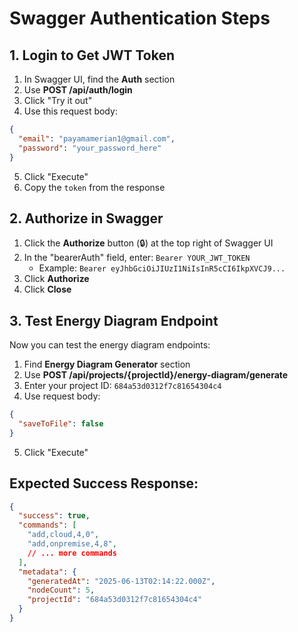 # Swagger Authentication Steps

## 1. Login to Get JWT Token

1. In Swagger UI, find the **Auth** section
2. Use **POST /api/auth/login**
3. Click "Try it out"
4. Use this request body:

```json
{
  "email": "payamamerian1@gmail.com",
  "password": "your_password_here"
}
```

5. Click "Execute"
6. Copy the `token` from the response

## 2. Authorize in Swagger

1. Click the **Authorize** button (🔒) at the top right of Swagger UI
2. In the "bearerAuth" field, enter: `Bearer YOUR_JWT_TOKEN`
   - Example: `Bearer eyJhbGciOiJIUzI1NiIsInR5cCI6IkpXVCJ9...`
3. Click **Authorize**
4. Click **Close**

## 3. Test Energy Diagram Endpoint

Now you can test the energy diagram endpoints:

1. Find **Energy Diagram Generator** section
2. Use **POST /api/projects/{projectId}/energy-diagram/generate**
3. Enter your project ID: `684a53d0312f7c81654304c4`
4. Use request body:
```json
{
  "saveToFile": false
}
```
5. Click "Execute"

## Expected Success Response:
```json
{
  "success": true,
  "commands": [
    "add,cloud,4,0",
    "add,onpremise,4,8",
    // ... more commands
  ],
  "metadata": {
    "generatedAt": "2025-06-13T02:14:22.000Z",
    "nodeCount": 5,
    "projectId": "684a53d0312f7c81654304c4"
  }
}
``` 